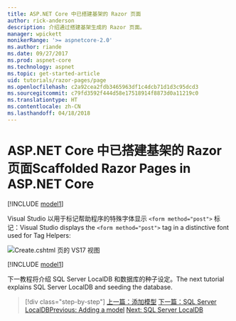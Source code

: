 ```yaml
---
title: ASP.NET Core 中已搭建基架的 Razor 页面
author: rick-anderson
description: 介绍通过搭建基架生成的 Razor 页面。
manager: wpickett
monikerRange: '>= aspnetcore-2.0'
ms.author: riande
ms.date: 09/27/2017
ms.prod: aspnet-core
ms.technology: aspnet
ms.topic: get-started-article
uid: tutorials/razor-pages/page
ms.openlocfilehash: c2a92cea2fdb3465963df1c4dcb71d1d3c95dcd3
ms.sourcegitcommit: c79fd3592f444d58e17518914f8873d0a11219c0
ms.translationtype: HT
ms.contentlocale: zh-CN
ms.lasthandoff: 04/18/2018
---
```

# <a name="scaffolded-razor-pages-in-aspnet-core"></a><span data-ttu-id="ee2a4-103">ASP.NET Core 中已搭建基架的 Razor 页面</span><span class="sxs-lookup"><span data-stu-id="ee2a4-103">Scaffolded Razor Pages in ASP.NET Core</span></span>

[!INCLUDE [model1](../../includes/RP/page1.md)]

<span data-ttu-id="ee2a4-104">Visual Studio 以用于标记帮助程序的特殊字体显示 `<form method="post">` 标记：</span><span class="sxs-lookup"><span data-stu-id="ee2a4-104">Visual Studio displays the `<form method="post">` tag in a distinctive font used for Tag Helpers:</span></span> 

![Create.cshtml 页的 VS17 视图](page/_static/th.png)

[!INCLUDE [model1](../../includes/RP/page2.md)]

<span data-ttu-id="ee2a4-106">下一教程将介绍 SQL Server LocalDB 和数据库的种子设定。</span><span class="sxs-lookup"><span data-stu-id="ee2a4-106">The next tutorial explains SQL Server LocalDB and seeding the database.</span></span>

> [!div class="step-by-step"]
> <span data-ttu-id="ee2a4-107">[上一篇：添加模型](xref:tutorials/razor-pages/model)
> [下一篇：SQL Server LocalDB](xref:tutorials/razor-pages/sql)</span><span class="sxs-lookup"><span data-stu-id="ee2a4-107">[Previous: Adding a model](xref:tutorials/razor-pages/model)
[Next: SQL Server LocalDB](xref:tutorials/razor-pages/sql)</span></span>
